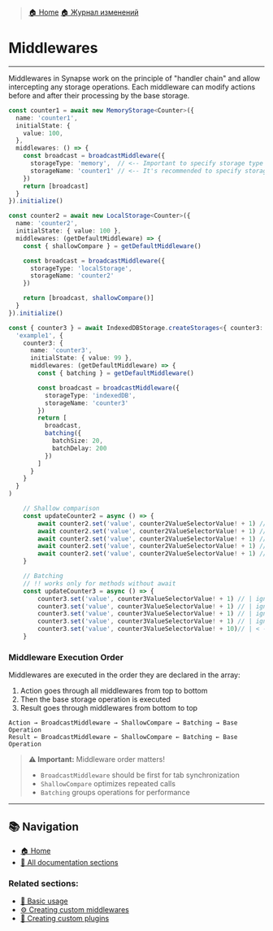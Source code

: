 > [🏠 Home](../../README.md)
> [🏠 Журнал изменений](../../CHANGELOG.md)

# Middlewares
___

Middlewares in Synapse work on the principle of "handler chain" and allow intercepting any storage operations. Each middleware can modify actions before and after their processing by the base storage.


```typescript
const counter1 = await new MemoryStorage<Counter>({
  name: 'counter1',
  initialState: {
    value: 100,
  },
  middlewares: () => {
    const broadcast = broadcastMiddleware({
      storageType: 'memory',  // <-- Important to specify storage type correctly
      storageName: 'counter1' // <-- It's recommended to specify storage name correctly
    })
    return [broadcast]
  }
}).initialize()

const counter2 = await new LocalStorage<Counter>({
  name: 'counter2',
  initialState: { value: 100 },
  middlewares: (getDefaultMiddleware) => {
    const { shallowCompare } = getDefaultMiddleware()

    const broadcast = broadcastMiddleware({
      storageType: 'localStorage',
      storageName: 'counter2'
    })

    return [broadcast, shallowCompare()]
  }
}).initialize()

const { counter3 } = await IndexedDBStorage.createStorages<{ counter3: Counter }>(
  'example1', {
    counter3: {
      name: 'counter3',
      initialState: { value: 99 },
      middlewares: (getDefaultMiddleware) => {
        const { batching } = getDefaultMiddleware()

        const broadcast = broadcastMiddleware({
          storageType: 'indexedDB',
          storageName: 'counter3'
        })
        return [
          broadcast,
          batching({
            batchSize: 20,
            batchDelay: 200
          })
        ]
      }
    }
  }
)
```

```typescript
    // Shallow comparison
    const updateCounter2 = async () => {
        await counter2.set('value', counter2ValueSelectorValue! + 1) // This will be applied
        await counter2.set('value', counter2ValueSelectorValue! + 1) // |
        await counter2.set('value', counter2ValueSelectorValue! + 1) // | Won't be called as payload hasn't changed
        await counter2.set('value', counter2ValueSelectorValue! + 1) // |
        await counter2.set('value', counter2ValueSelectorValue! + 1) // |
    }

    // Batching
    // !! works only for methods without await
    const updateCounter3 = async () => {
        counter3.set('value', counter3ValueSelectorValue! + 1) // | ignored 
        counter3.set('value', counter3ValueSelectorValue! + 1) // | ignored
        counter3.set('value', counter3ValueSelectorValue! + 1) // | ignored 
        counter3.set('value', counter3ValueSelectorValue! + 1) // | ignored 
        counter3.set('value', counter3ValueSelectorValue! + 10)// | < --- only this will be applied
    }
```

### Middleware Execution Order

Middlewares are executed in the order they are declared in the array:
1. Action goes through all middlewares from top to bottom
2. Then the base storage operation is executed
3. Result goes through middlewares from bottom to top

```
Action → BroadcastMiddleware → ShallowCompare → Batching → Base Operation
Result ← BroadcastMiddleware ← ShallowCompare ← Batching ← Base Operation
```

> **⚠️ Important:** Middleware order matters!
> - `BroadcastMiddleware` should be first for tab synchronization
> - `ShallowCompare` optimizes repeated calls
> - `Batching` groups operations for performance

___

## 📚 Navigation

- [🏠 Home](../../README.md)
- [📖 All documentation sections](../../README.md#-documentation)

### Related sections:
- [🚀 Basic usage](./basic-usage.md)
- [⚙️ Creating custom middlewares](./custom-middlewares.md)
- [🔌 Creating custom plugins](./custom-plugins.md)
